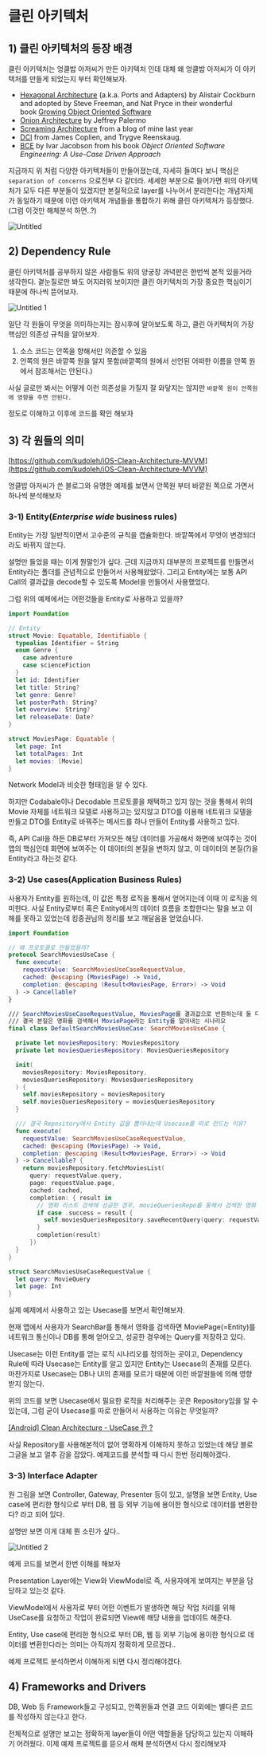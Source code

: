 # 클린 아키텍처

## 1) 클린 아키텍처의 등장 배경

클린 아키텍처는 엉클밥 아저씨가 만든 아키텍처 인데 대체 왜 엉클밥 아저씨가 이 아키텍처를 만들게 되었는지 부터 확인해보자.

- [Hexagonal Architecture](http://alistair.cockburn.us/Hexagonal+architecture) (a.k.a. Ports and Adapters) by Alistair Cockburn and adopted by Steve Freeman, and Nat Pryce in their wonderful book [Growing Object Oriented Software](http://www.amazon.com/Growing-Object-Oriented-Software-Guided-Tests/dp/0321503627)
- [Onion Architecture](http://jeffreypalermo.com/blog/the-onion-architecture-part-1/) by Jeffrey Palermo
- [Screaming Architecture](http://blog.cleancoders.com/2011-09-30-Screaming-Architecture) from a blog of mine last year
- [DCI](http://www.amazon.com/Lean-Architecture-Agile-Software-Development/dp/0470684208/) from James Coplien, and Trygve Reenskaug.
- [BCE](http://www.amazon.com/Object-Oriented-Software-Engineering-Approach/dp/0201544350) by Ivar Jacobson from his book *Object Oriented Software Engineering: A Use-Case Driven Approach*

지금까지 위 처럼 다양한 아키텍처들이 만들어졌는데, 자세히 들여다 보니 핵심은 `separation of concerns` 으로전부 다 같더라. 세세한 부분으로 들어가면 위의 아키텍처가 모두 다른 부분들이 있겠지만 본질적으로 layer를 나누어서 분리한다는 개념자체가 동일하기 때문에 이런 아키텍처 개념들을 통합하기 위해 클린 아키텍처가 등장했다. (그럼 이것만 해체분석 하면..?)


![Untitled](https://user-images.githubusercontent.com/88618825/207180898-d1fd40e4-4c6b-40d2-9a1b-0e14ab7b6ca1.png)


## 2) Dependency Rule

클린 아키텍처를 공부하지 않은 사람들도 위의 양궁장 과녁판은 한번씩 본적 있을거라 생각한다. 곁눈질로만 봐도 어지러워 보이지만 클린 아키텍처의 가장 중요한 핵심이기 때문에 하나씩 뜯어보자.

![Untitled 1](https://user-images.githubusercontent.com/88618825/207180939-8857b4bb-46ae-489a-ad22-347120fcc359.png)


일단 각 원들이 무엇을 의미하는지는 잠시후에 알아보도록 하고, 클린 아키텍처의 가장 핵심인 의존성 규칙을 알아보자.

1. 소스 코드는 안쪽을 향해서만 의존할 수 있음
2. 안쪽의 원은 바깥쪽 원을 알지 못함(바깥쪽의 원에서 선언된 어떠한 이름을 안쪽 원에서 참조해서는 안된다.)

사실 글로만 봐서는 어떻게 이런 의존성을 가질지 잘 와닿지는 않지만 `바깥쪽 원이 안쪽원에 영향을 주면 안된다.`

정도로 이해하고 이후에 코드를 확인 해보자

## 3) 각 원들의 의미

[https://github.com/kudoleh/iOS-Clean-Architecture-MVVM](https://github.com/kudoleh/iOS-Clean-Architecture-MVVM)

엉클밥 아저씨가 쓴 블로그와 유명한 예제를 보면서 안쪽원 부터 바깥원 쪽으로 가면서 하나씩 분석해보자

### 3-1) Entity(*Enterprise wide* business rules)

Entity는 가장 일반적이면서 고수준의 규칙을 캡슐화한다. 바깥쪽에서 무엇이 변경되더라도 바뀌지 않는다.

설명만 들었을 때는 이게 뭔말인가 싶다. 근데 지금까지 대부분의 프로젝트를 만들면서 Entity라는 폴더를 관념적으로 만들어서 사용해왔었다. 그리고 Entity에는 보통 API Call의 결과값을 decode할 수 있도록 Model을 만들어서 사용했었다.

그럼 위의 예제에서는 어떤것들을 Entity로 사용하고 있을까?

```swift
import Foundation

// Entity
struct Movie: Equatable, Identifiable {
  typealias Identifier = String
  enum Genre {
    case adventure
    case scienceFiction
  }
  let id: Identifier
  let title: String?
  let genre: Genre?
  let posterPath: String?
  let overview: String?
  let releaseDate: Date?
}

struct MoviesPage: Equatable {
  let page: Int
  let totalPages: Int
  let movies: [Movie]
}
```

Network Model과 비슷한 형태임을 알 수 있다. 

하지만 Codabale이나 Decodable 프로토콜을 채택하고 있지 않는 것을 통해서 위의 Movie 자체를 네트워크 모델로 사용하고는 있지않고 DTO를 이용해 네트워크 모델을 만들고 DTO를 Entity로 바꿔주는 메서드를 하나 만들어 Entity를 사용하고 있다.

즉, API Call을 하든 DB로부터 가져오든 해당 데이터를 가공해서 화면에 보여주는 것이 앱의 핵심인데 화면에 보여주는 이 데이터의 본질을 변하지 않고, 이 데이터의 본질(?)을 Entity라고 하는것 같다.

### 3-2) Use cases(Application Business Rules)

사용자가 Entity를 원하는데, 이 값은 특정 로직을 통해서 얻어지는데 이때 이 로직을 의미한다. 사실 Entity로부터 혹은 Entity에서의 데이터 흐름을 조합한다는 말을 보고 이해를 못하고 있었는데 킹종권님의 정리를 보고 깨달음을 얻었습니다.

```swift
import Foundation

// 왜 프로토콜로 만들었을까?
protocol SearchMoviesUseCase {
  func execute(
    requestValue: SearchMoviesUseCaseRequestValue,
    cached: @escaping (MoviesPage) -> Void,
    completion: @escaping (Result<MoviesPage, Error>) -> Void
  ) -> Cancellable?
}

/// SearchMoviesUseCaseRequestValue, MoviesPage를 결과값으로 반환하는데 둘 다 결국 Entity
/// 결국 본질은 영화를 검색해서 MoviePage라는 Entity를 알아내는 시나리오
final class DefaultSearchMoviesUseCase: SearchMoviesUseCase {

  private let moviesRepository: MoviesRepository
  private let moviesQueriesRepository: MoviesQueriesRepository

  init(
    moviesRepository: MoviesRepository,
    moviesQueriesRepository: MoviesQueriesRepository
  ) {
    self.moviesRepository = moviesRepository
    self.moviesQueriesRepository = moviesQueriesRepository
  }

  /// 결국 Repository에서 Entity 값을 뽑아내는데 Usecase를 따로 만드는 이유?
  func execute(
    requestValue: SearchMoviesUseCaseRequestValue,
    cached: @escaping (MoviesPage) -> Void,
    completion: @escaping (Result<MoviesPage, Error>) -> Void
  ) -> Cancellable? {
    return moviesRepository.fetchMoviesList(
      query: requestValue.query,
      page: requestValue.page,
      cached: cached,
      completion: { result in
        // 영화 리스트 검색에 성공한 경우, movieQueriesRepo를 통해서 검색한 영화 query를 저장한다.
        if case .success = result {
          self.moviesQueriesRepository.saveRecentQuery(query: requestValue.query) { _ in }
        }
        completion(result)
      })
  }
}

struct SearchMoviesUseCaseRequestValue {
  let query: MovieQuery
  let page: Int
}
```

실제 예제에서 사용하고 있는 Usecase를 보면서 확인해보자. 

현재 앱에서 사용자가 SearchBar를 통해서 영화를 검색하면 MoviePage(=Entity)를 네트워크 통신이나 DB를 통해 얻어오고, 성공한 경우에는 Query를 저장하고 있다.

Usecase는 이런 Entity를 얻는 로직 시나리오를 정의하는 곳이고, Dependency Rule에 따라 Usecase는 Entity를 알고 있지만 Entity는 Usecase의 존재를 모른다. 마찬가지로 Usecase는 DB나 UI의 존재를 모르기 때문에 이런 바깥원들에 의해 영향 받지 않는다.

위의 코드를 보면 Usecase에서 필요한 로직을 처리해주는 곳은 Repository임을 알 수 있는데, 그럼 굳이 Usecase를 따로 만들어서 사용하는 이유는 무엇일까?

[[Android] Clean Architecture - UseCase 란 ?](https://heegs.tistory.com/58)

사실 Repository를 사용해본적이 없어 명확하게 이해하지 못하고 있었는데 해당 블로그글을 보고 얼추 감을 잡았다. 예제코드를 분석할 때 다시 한번 정리해야겠다.

### 3-3) Interface Adapter

원 그림을 보면 Controller, Gateway, Presenter 등이 있고, 설명을 보면 Entity, Use case에 편리한 형식으로 부터 DB, 웹 등 외부 기능에 용이한 형식으로 데이터를 변환한다? 라고 되어 있다.

설명만 보면 이게 대체 뭔 소린가 싶다.. 

![Untitled 2](https://user-images.githubusercontent.com/88618825/208918479-d357a3aa-6bcd-4058-ab9d-a8091a64e960.png)

예제 코드를 보면서 한번 이해를 해보자

Presentation Layer에는 View와 ViewModel로 즉, 사용자에게 보여지는 부분을 담당하고 있는것 같다.

ViewModel에서 사용자로 부터 어떤 이벤트가 발생하면 해당 작업 처리를 위해 UseCase를 요청하고 작업이 완료되면 View에 해당 내용을 업데이트 해준다.

Entity, Use case에 편리한 형식으로 부터 DB, 웹 등 외부 기능에 용이한 형식으로 데이터를 변환한다라는 의미는 아직까지 정확하게 모르겠다..

예제 프로젝트 분석하면서 이해하게 되면 다시 정리해야겠다.

## 4) Frameworks and Drivers

DB, Web 등 Framework들고 구성되고, 안쪽원들과 연결 코드 이외에는 별다른 코드를 작성하지 않는다고 한다.

전체적으로 설명만 보고는 정확하게 layer들이 어떤 역할들을 담당하고 있는지 이해하기 어려웠다. 이제 예제 프로젝트를 뜯으서 해체 분석하면서 다시 정리해보자

